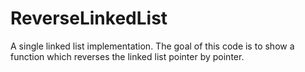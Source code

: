 ReverseLinkedList
=================
A single linked list implementation. The goal of this code is to show a function which reverses the linked list pointer by pointer.
